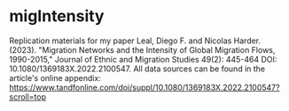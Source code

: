 # migIntensity
Replication materials for my paper Leal, Diego F. and Nicolas Harder. (2023). "Migration Networks and the Intensity of Global Migration Flows, 1990-2015,"  Journal of Ethnic and Migration Studies 49(2): 445-464 DOI: 10.1080/1369183X.2022.2100547. All data sources can be found in the article's online appendix: https://www.tandfonline.com/doi/suppl/10.1080/1369183X.2022.2100547?scroll=top
